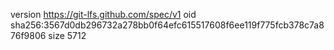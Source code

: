 version https://git-lfs.github.com/spec/v1
oid sha256:3567d0db296732a278bb0f64efc615517608f6ee119f775fcb378c7a876f9806
size 5712
